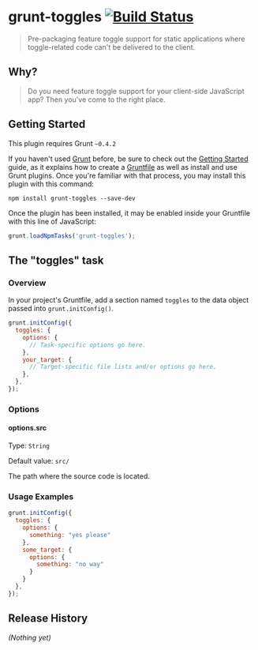 # grunt-toggles [![Build Status](https://travis-ci.org/carlosaml/grunt-toggles.png?branch=master)](https://travis-ci.org/carlosaml/grunt-toggles)

> Pre-packaging feature toggle support for static applications where toggle-related code can't be delivered to the client.

## Why?

> Do you need feature toggle support for your client-side JavaScript app? Then you've come to the right place.

## Getting Started
This plugin requires Grunt `~0.4.2`

If you haven't used [Grunt](http://gruntjs.com/) before, be sure to check out the [Getting Started](http://gruntjs.com/getting-started) guide, as it explains how to create a [Gruntfile](http://gruntjs.com/sample-gruntfile) as well as install and use Grunt plugins. Once you're familiar with that process, you may install this plugin with this command:

```shell
npm install grunt-toggles --save-dev
```

Once the plugin has been installed, it may be enabled inside your Gruntfile with this line of JavaScript:

```js
grunt.loadNpmTasks('grunt-toggles');
```

## The "toggles" task

### Overview
In your project's Gruntfile, add a section named `toggles` to the data object passed into `grunt.initConfig()`.

```js
grunt.initConfig({
  toggles: {
    options: {
      // Task-specific options go here.
    },
    your_target: {
      // Target-specific file lists and/or options go here.
    },
  },
});
```

### Options

#### options.src

Type: `String`

Default value: `src/`

The path where the source code is located.

### Usage Examples

```js
grunt.initConfig({
  toggles: {
    options: {
      something: "yes please"
    },
    some_target: {
      options: {
        something: "no way"
      }
    }
  },
});
```

## Release History
_(Nothing yet)_
